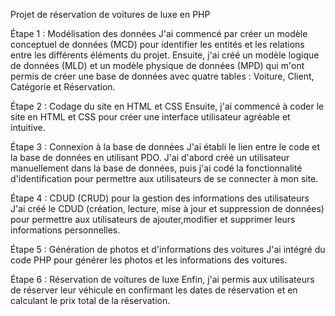 Projet de réservation de voitures de luxe en PHP

Étape 1 : Modélisation des données
J'ai commencé par créer un modèle conceptuel de données (MCD) pour identifier les entités et les relations entre les différents éléments du projet. Ensuite, j'ai créé un modèle logique de données (MLD) et un modèle physique de données (MPD) qui m'ont permis de créer une base de données avec quatre tables : Voiture, Client, Catégorie et Réservation.

Étape 2 : Codage du site en HTML et CSS
Ensuite, j'ai commencé à coder le site en HTML et CSS pour créer une interface utilisateur agréable et intuitive.

Étape 3 : Connexion à la base de données
J'ai établi le lien entre le code et la base de données en utilisant PDO. J'ai d'abord créé un utilisateur manuellement dans la base de données, puis j'ai codé la fonctionnalité d'identification pour permettre aux utilisateurs de se connecter à mon site.

Étape 4 : CDUD (CRUD) pour la gestion des informations des utilisateurs
J'ai créé le CDUD (création, lecture, mise à jour et suppression de données) pour permettre aux utilisateurs de ajouter,modifier et supprimer leurs informations personnelles.

Étape 5 : Génération de photos et d'informations des voitures
J'ai intégré du code PHP pour générer les photos et les informations des voitures.

Étape 6 : Réservation de voitures de luxe
Enfin, j'ai permis aux utilisateurs de réserver leur véhicule en confirmant les dates de réservation et en calculant le prix total de la réservation.
